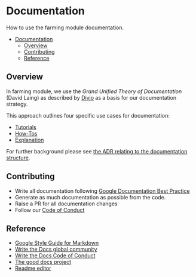 # Documentation

How to use the farming module documentation.

* [Documentation](#documentation)
   * [Overview](#overview)
   * [Contributing](#contributing)
   * [Reference](#reference)

## Overview

In farming module, we use the  *Grand Unified Theory of Documentation* (David Laing) as described by [Divio](https://documentation.divio.com/) as a basis for our documentation strategy.

This approach outlines four specific use cases for documentation:

* [Tutorials](./Tutorials/README.md)
* [How-Tos](./How-To/README.md)
* [Explanation](./Explanation/README.md)

For further background please see [the ADR relating to the documentation structure](./Explanation/ADR/adr-002-docs-structure.md). 

## Contributing

* Write all documentation following [Google Documentation Best Practice](https://google.github.io/styleguide/docguide/best_practices.html)
* Generate as much documentation as possible from the code.
* Raise a PR for all documentation changes
* Follow our [Code of Conduct](../CONTRIBUTING.md)

## Reference

- [Google Style Guide for Markdown](https://github.com/google/styleguide/blob/gh-pages/docguide/style.md)
- [Write the Docs global community](https://www.writethedocs.org/)
- [Write the Docs Code of Conduct](https://www.writethedocs.org/code-of-conduct/#the-principles)
- [The good docs project](https://github.com/thegooddocsproject)
- [Readme editor](https://readme.so/editor)